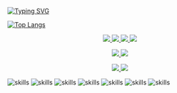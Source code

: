 <div align="center">
  
</div>

[![Typing SVG](https://readme-typing-svg.demolab.com?font=Fire+Code&duration=2000&pause=1000&color=1F6FEB&background=FFFFFF00&center=true&vCenter=true&width=1080&lines=Estudante+da+42+Porto)](https://git.io/typing-svg)

[![Top Langs](https://github-readme-stats.vercel.app/api/top-langs/?username=akitaonrails&layout=compact&hide_border=true&theme=transparent&card_width=1080px&hide_title=true&text_color=ebebeb&langs_count=6)](https://github.com/anuraghazra/github-readme-stats)

<p align="center">
  <a href="https://skillicons.dev">
    <img src="https://skillicons.dev/icons?i=html"/>
    <img src="https://skillicons.dev/icons?i=css"/>
    <img src="https://skillicons.dev/icons?i=bootstrap"/>
    <img src="https://skillicons.dev/icons?i=tailwind"/>
  </a>
</p>

<p align="center">
  <a href="https://skillicons.dev">
    <img src="https://skillicons.dev/icons?i=c"/>
    <img src="https://skillicons.dev/icons?i=js"/>
  </a>
</p>

<p align="center">
  <a href="https://skillicons.dev">
    <img src="https://skillicons.dev/icons?i=ai"/>
    <img src="https://skillicons.dev/icons?i=ps"/>
  </a>
</p>

![skills](https://skillicons.dev/icons?i=bash&theme=light)
![skills](https://skillicons.dev/icons?i=powershell&theme=light)
![skills](https://skillicons.dev/icons?i=linkedin&theme=light)
![skills](https://skillicons.dev/icons?i=react&theme=light)
![skills](https://skillicons.dev/icons?i=py&theme=light)
![skills](https://skillicons.dev/icons?i=vim&theme=light)
![skills](https://skillicons.dev/icons?i=vscode&theme=light)
